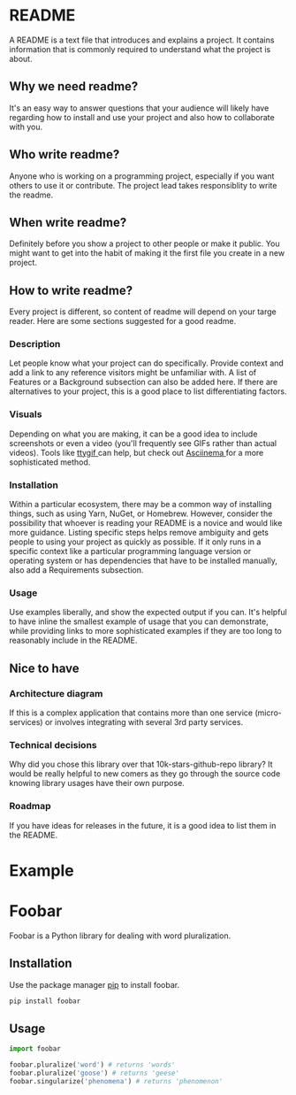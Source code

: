 # README

A README is a text file that introduces and explains a project. It contains information that is commonly required to understand what the project is about.

## Why we need readme?

It's an easy way to answer questions that your audience will likely have regarding how to install and use your project and also how to collaborate with you.

## Who write readme?

Anyone who is working on a programming project, especially if you want others to use it or contribute. The project lead takes responsiblity to write the readme.

## When write readme?

Definitely before you show a project to other people or make it public. You might want to get into the habit of making it the first file you create in a new project.

## How to write readme?

Every project is different, so content of readme will depend on your targe reader. Here are some sections suggested for a good readme.

### Description

Let people know what your project can do specifically. Provide context and add a link to any reference visitors might be unfamiliar with. A list of Features or a Background subsection can also be added here. If there are alternatives to your project, this is a good place to list differentiating factors.

### Visuals

Depending on what you are making, it can be a good idea to include screenshots or even a video (you'll frequently see GIFs rather than actual videos). Tools like [ ttygif ](https://github.com/icholy/ttygif) can help, but check out [ Asciinema ](https://asciinema.org) for a more sophisticated method.

### Installation

Within a particular ecosystem, there may be a common way of installing things, such as using Yarn, NuGet, or Homebrew. However, consider the possibility that whoever is reading your README is a novice and would like more guidance. Listing specific steps helps remove ambiguity and gets people to using your project as quickly as possible. If it only runs in a specific context like a particular programming language version or operating system or has dependencies that have to be installed manually, also add a Requirements subsection.

### Usage

Use examples liberally, and show the expected output if you can. It's helpful to have inline the smallest example of usage that you can demonstrate, while providing links to more sophisticated examples if they are too long to reasonably include in the README.

## Nice to have

### Architecture diagram

If this is a complex application that contains more than one service (micro-services) or involves integrating with several 3rd party services.

### Technical decisions

Why did you chose this library over that 10k-stars-github-repo library? It would be really helpful to new comers as they go through the source code knowing library usages have their own purpose.

### Roadmap

If you have ideas for releases in the future, it is a good idea to list them in the README.

# Example

# Foobar

Foobar is a Python library for dealing with word pluralization.

## Installation

Use the package manager [pip](https://pip.pypa.io/en/stable/) to install foobar.

```bash
pip install foobar
```

## Usage

```python
import foobar

foobar.pluralize('word') # returns 'words'
foobar.pluralize('goose') # returns 'geese'
foobar.singularize('phenomena') # returns 'phenomenon'
```

